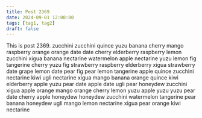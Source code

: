 ```yaml
---
title: Post 2369
date: 2024-09-01 12:00:00
tags: [tag1, tag2]
draft: false
---
```

This is post 2369.
zucchini
zucchini
quince
yuzu
banana
cherry
mango
raspberry
orange
orange
date
date
cherry
elderberry
raspberry
lemon
zucchini
xigua
banana
nectarine
watermelon
apple
nectarine
yuzu
lemon
fig
tangerine
cherry
yuzu
fig
strawberry
raspberry
elderberry
xigua
strawberry
date
grape
lemon
date
pear
fig
pear
lemon
tangerine
apple
quince
zucchini
nectarine
kiwi
ugli
nectarine
xigua
mango
banana
orange
quince
kiwi
elderberry
apple
yuzu
pear
date
apple
date
ugli
pear
honeydew
zucchini
xigua
apple
orange
mango
orange
cherry
lemon
yuzu
apple
yuzu
yuzu
pear
date
cherry
apple
honeydew
honeydew
zucchini
watermelon
tangerine
pear
banana
honeydew
ugli
mango
lemon
nectarine
xigua
pear
orange
kiwi
nectarine
